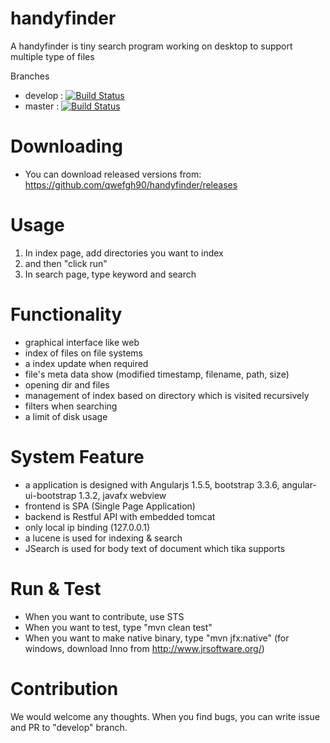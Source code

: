 # handyfinder

A handyfinder is tiny search program working on desktop to support multiple type of files

Branches
- develop : [![Build Status](https://travis-ci.org/qwefgh90/handyfinder.svg?branch=develop)](https://travis-ci.org/qwefgh90/handyfinder)</br>
- master : [![Build Status](https://travis-ci.org/qwefgh90/handyfinder.svg?branch=master)](https://travis-ci.org/qwefgh90/handyfinder)

# Downloading

- You can download released versions from:  https://github.com/qwefgh90/handyfinder/releases

# Usage

1. In index page, add directories you want to index
2. and then "click run"
3. In search page, type keyword and search

# Functionality
- graphical interface like web
- index of files on file systems
- a index update when required
- file's meta data show (modified timestamp, filename, path, size)
- opening dir and files
- management of index based on directory which is visited recursively
- filters when searching
- a limit of disk usage

# System Feature
- a application is designed with Angularjs 1.5.5, bootstrap 3.3.6, angular-ui-bootstrap 1.3.2, javafx webview
- frontend is SPA (Single Page Application)
- backend is Restful API with embedded tomcat
- only local ip binding (127.0.0.1) 
- a lucene is used for indexing & search
- JSearch is used for body text of document which tika supports

# Run & Test

- When you want to contribute, use STS
- When you want to test, type "mvn clean test"
- When you want to make native binary, type "mvn jfx:native" (for windows, download Inno from http://www.jrsoftware.org/)

# Contribution

We would welcome any thoughts. When you find bugs, you can write issue and PR to "develop" branch.
